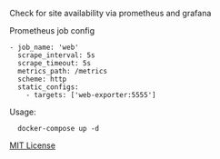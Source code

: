 Check for site availability via prometheus and grafana

Prometheus job config
````
- job_name: 'web'
  scrape_interval: 5s
  scrape_timeout: 5s
  metrics_path: /metrics
  scheme: http
  static_configs:
    - targets: ['web-exporter:5555']
````

Usage:
````
  docker-compose up -d
````
[MIT License](https://choosealicense.com/licenses/mit/)
